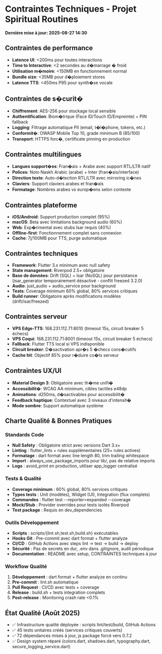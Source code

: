 # Contraintes Techniques - Projet Spiritual Routines

**Dernière mise à jour: 2025-08-27 14:30**

## Contraintes de performance
- **Latence UI**: <200ms pour toutes interactions
- **Time to Interactive**: <2 secondes au d�marrage � froid
- **Utilisation m�moire**: <150MB en fonctionnement normal
- **Bundle size**: <35MB pour d�ploiement stores
- **Latence TTS**: <450ms P95 pour synth�se vocale

## Contraintes de s�curit�
- **Chiffrement**: AES-256 pour stockage local sensible
- **Authentification**: Biom�trique (Face ID/Touch ID/Empreinte) + PIN fallback
- **Logging**: Filtrage automatique PII (email, t�l�phone, tokens, etc.)
- **Conformit�**: OWASP Mobile Top 10, grade minimum B (85/100)
- **Transport**: HTTPS forc�, certificate pinning en production

## Contraintes multilingues
- **Langues support�es**: Fran�ais + Arabe avec support RTL/LTR natif
- **Polices**: Noto Naskh Arabic (arabe) + Inter (fran�ais/interface)
- **Direction texte**: Auto-d�tection RTL/LTR avec mirroring ic�nes
- **Claviers**: Support claviers arabes et fran�ais
- **Formatage**: Nombres arabes vs europ�ens selon contexte

## Contraintes plateforme
- **iOS/Android**: Support production complet (95%)
- **macOS**: Beta avec limitations background audio (60%)
- **Web**: Exp�rimental avec stubs Isar requis (40%)
- **Offline-first**: Fonctionnement complet sans connexion
- **Cache**: 7j/100MB pour TTS, purge automatique

## Contraintes techniques
- **Framework**: Flutter 3.x minimum avec null safety
- **State management**: Riverpod 2.5+ obligatoire
- **Base de données**: Drift (SQL) + Isar (NoSQL) pour persistance (isar_generator temporairement désactivé - conflit freezed 3.2.0)
- **Audio**: just_audio + audio_service pour background
- **Tests**: Coverage minimum 60% global, 80% services critiques
- **Build runner**: Obligatoire après modifications modèles (drift/isar/freezed)

## Contraintes serveur
- **VPS Edge-TTS**: 168.231.112.71:8010 (timeout 15s, circuit breaker 5 échecs)
- **VPS Coqui**: 168.231.112.71:8001 (timeout 15s, circuit breaker 5 échecs)
- **Fallback**: Flutter TTS local si VPS indisponible
- **Circuit breaker**: D�sactivation apr�s 5 �checs cons�cutifs
- **Cache hit**: Objectif 85% pour r�duire co�ts serveur

## Contraintes UX/UI
- **Material Design 3**: Obligatoire avec th�me unifi�
- **Accessibilit�**: WCAG AA minimum, cibles tactiles e48dp
- **Animations**: d250ms, d�sactivables pour accessibilit�
- **Feedback haptique**: Contextuel avec 3 niveaux d'intensit�
- **Mode sombre**: Support automatique système

## Charte Qualité & Bonnes Pratiques

### Standards Code
- **Null Safety** : Obligatoire strict avec versions Dart 3.x+
- **Linting** : flutter_lints + rules supplémentaires (25+ rules actives)
- **Formatage** : dart format avec line length 80, trim trailing whitespace
- **Import** : always_use_package_imports pour lib/, pas de relative imports
- **Logs** : avoid_print en production, utiliser app_logger centralisé

### Tests & Qualité
- **Coverage minimum** : 60% global, 80% services critiques
- **Types tests** : Unit (modèles), Widget (UI), Integration (flux complets)
- **Commandes** : flutter test --reporter=expanded --coverage
- **Mock/Stub** : Provider overrides pour tests isolés Riverpod
- **Test package** : Requis en dev_dependencies

### Outils Développement
- **Scripts** : scripts/{lint.sh,test.sh,build.sh} exécutables
- **Hooks Git** : Pre-commit avec dart format + flutter analyze
- **CI/CD** : GitHub Actions avec steps lint → test → build → deploy
- **Sécurité** : Pas de secrets en dur, .env dans .gitignore, audit périodique
- **Documentation** : README avec setup, CONTRAINTES techniques à jour

### Workflow Qualité  
1. **Développement** : dart format + flutter analyze en continu
2. **Pre-commit** : lint.sh automatique
3. **Pull Request** : CI/CD avec tests + coverage
4. **Release** : build.sh + tests integration complets
5. **Post-release** : Monitoring crash rate <0.1%

## État Qualité (Août 2025)
- ✅ Infrastructure qualité déployée : scripts lint/test/build, GitHub Actions
- ✅ 45 tests unitaires créés (services critiques couverts)
- ✅ 72 dépendances mises à jour, js package forcé vers 0.7.2
- ✅ Design system réparé (colors.dart, shadows.dart, typography.dart, secure_logging_service.dart)